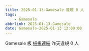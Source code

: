 ```yaml
---
title: 2025-01-13-Gamesale 違規 0 人
tags:
    - Gamesale
abbrlink: 2025-01-13-Gamesale
date: Gamesale-2025-01-13 12:00:00
---
```

Gamesale 板 [板規連結](https://www.ptt.cc/bbs/Gossiping/M.1637425085.A.07D.html)
昨天違規 0 人
